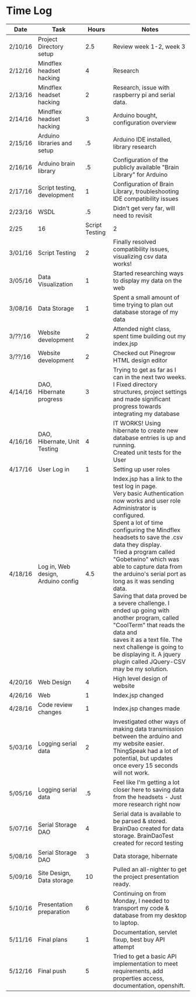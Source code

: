 # Time Log
|Date|Task|Hours|Notes|
|----|----|-----|-----|
|2/10/16| Project Directory setup | 2.5| Review week 1-2, week 3 |
|2/12/16| Mindflex headset hacking | 4 | Research |
|2/13/16| Mindflex headset hacking | 2 | Research, issue with raspberry pi and serial data. |
|2/14/16| Mindflex headset hacking | 3 | Arduino bought, configuration overview |
|2/15/16| Arduino libraries and setup | .5 | Arduino IDE installed, library research |
|2/16/16| Arduino brain library | .5 | Configuration of the publicly available "Brain Library" for Arduino |
|2/17/16| Script testing, development | 1 | Configuration of Brain Library, troubleshooting IDE compatibility issues |
|2/23/16| WSDL | .5 | Didn't get very far, will need to revisit |
|2/25|16| Script Testing | 2 | Brain Library - Fixed some compatibility issues |
|3/01/16| Script Testing | 2 | Finally resolved compatibility issues, visualizing csv data works! |
|3/05/16| Data Visualization | 1 | Started researching ways to display my data on the web |
|3/08/16| Data Storage | 1 | Spent a small amount of time trying to plan out database storage of my data |
|3/??/16| Website development | 2 | Attended night class, spent time building out my index.jsp |
|3/??/16| Website development | 2 | Checked out Pinegrow HTML design editor |
|4/14/16| DAO, Hibernate progress | 3 | Trying to get as far as I can in the next two weeks. <br>I Fixed directory structures, project settings and made significant progress towards integrating my database |
|4/16/16| DAO, Hibernate, Unit Testing | 4 | IT WORKS! Using hibernate to create new database entries is up and running. <br>Created unit tests for the User |
|4/17/16| User Log in | 1 | Setting up user roles |
|4/18/16| Log in, Web design, Arduino config | 4.5 | Index.jsp has a link to the test log in page. <br>Very basic Authentication now works and user role Administrator is configured. <br>Spent a lot of time configuring the Mindflex headsets to save the .csv data they display.<br>Tried a program called "Gobetwino" which was able to capture data from the arduino's serial port as long as it was sending data.<br>Saving that data proved be a severe challenge. I ended up going with another program, called "CoolTerm" that reads the data and<br>saves it as a text file. The next challenge is going to be displaying it. A jquery plugin called JQuery-CSV may be my solution. |
|4/20/16| Web Design | 4 | High level design of website |
|4/26/16| Web | 1 | Index.jsp changed |
|4/28/16| Code review changes | 1 | Index.jsp changes made |
|5/03/16| Logging serial data | 2 | Investigated other ways of making data transmission between the arduino and my website easier.<br> ThingSpeak had a lot of potential, but updates once every 15 seconds will not work. |
|5/05/16| Logging serial data | .5 | Feel like I'm getting a lot closer here to saving data from the headsets - Just more research right now |
|5/07/16| Serial Storage DAO | 4 | Serial data is available to be parsed & stored. BrainDao created for data storage. BrainDaoTest created for record testing |
|5/08/16| Serial Storage DAO | 3 | Data storage, hibernate |
|5/09/16| Site Design, Data storage | 10 | Pulled an all-nighter to get the project presentation ready. |
|5/10/16| Presentation preparation | 6 | Continuing on from Monday, I needed to transport my code & database from my desktop to laptop. |
|5/11/16| Final plans | 1 | Documentation, servlet fixup, best buy API attempt |
|5/12/16| Final push | 5 | Tried to get a basic API implementation to meet requirements, add properties access, documentation, openshift. |
